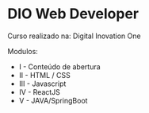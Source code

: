 # DIO Web Developer
Curso realizado na: Digital Inovation One

Modulos:
* I - Conteúdo de abertura
* II - HTML / CSS
* III - Javascript
* IV - ReactJS
* V - JAVA/SpringBoot


